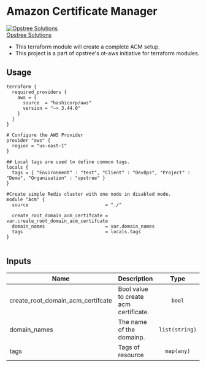 # Amazon Certificate Manager

[![Opstree Solutions][opstree_avatar]][opstree_homepage]<br/>[Opstree Solutions][opstree_homepage] 

  [opstree_homepage]: https://opstree.github.io/
  [opstree_avatar]: https://img.cloudposse.com/200x100/https://www.opstree.com/images/og_image8.jpg
  - This terraform module will create a complete ACM setup.
  - This project is a part of opstree's ot-aws initiative for terraform modules.


## Usage

```
terraform {
  required_providers {
    aws = {
      source  = "hashicorp/aws"
      version = "~> 3.44.0"
    }
  }
}

# Configure the AWS Provider
provider "aws" {
  region = "us-east-1"
}

## Local tags are used to define common tags. 
locals {
  tags = { "Environment" : "test", "Client" : "DevOps", "Project" : "Demo", "Organisation" : "opstree" }
}

#Create simple Redis cluster with one node in disabled mode.
module "Acm" {
  source                            = "./"

  create_root_domain_acm_certifcate = var.create_root_domain_acm_certifcate
  domain_names                      = var.domain_names
  tags                              = locals.tags
}


```

## Inputs

| Name | Description | Type | Default | Required | Supported |
|------|-------------|:----:|---------|:--------:|:---------:|
| create_root_domain_acm_certifcate | Bool value to create acm certificate. | `bool` | | yes | |
| domain_names | The name of the domainp. | `list(string)` | | yes | |
| tags | Tags of resource | `map(any)` | | yes | |


